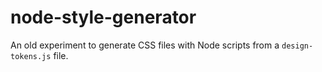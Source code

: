 # node-style-generator
An old experiment to generate CSS files with Node scripts from a `design-tokens.js` file.
